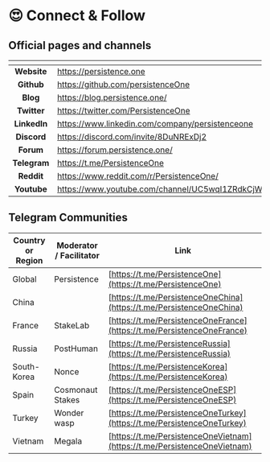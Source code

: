 # 😍 Connect & Follow

## Official pages and channels

<table data-view="cards"><thead><tr><th align="center"></th><th data-hidden data-card-target data-type="content-ref"></th></tr></thead><tbody><tr><td align="center"><strong>Website</strong></td><td><a href="https://persistence.one">https://persistence.one</a></td></tr><tr><td align="center"><strong>Github</strong></td><td><a href="https://github.com/persistenceOne">https://github.com/persistenceOne</a></td></tr><tr><td align="center"><strong>Blog</strong></td><td><a href="https://blog.persistence.one/">https://blog.persistence.one/</a></td></tr><tr><td align="center"><strong>Twitter</strong></td><td><a href="https://twitter.com/PersistenceOne">https://twitter.com/PersistenceOne</a></td></tr><tr><td align="center"><strong>LinkedIn</strong></td><td><a href="https://www.linkedin.com/company/persistenceone">https://www.linkedin.com/company/persistenceone</a></td></tr><tr><td align="center"><strong>Discord</strong></td><td><a href="https://discord.com/invite/8DuNRExDj2">https://discord.com/invite/8DuNRExDj2</a></td></tr><tr><td align="center"><strong>Forum</strong></td><td><a href="https://forum.persistence.one/">https://forum.persistence.one/</a></td></tr><tr><td align="center"><strong>Telegram</strong></td><td><a href="https://t.me/PersistenceOne">https://t.me/PersistenceOne</a></td></tr><tr><td align="center"><strong>Reddit</strong></td><td><a href="https://www.reddit.com/r/PersistenceOne/">https://www.reddit.com/r/PersistenceOne/</a></td></tr><tr><td align="center"><strong>Youtube</strong></td><td><a href="https://www.youtube.com/channel/UC5wqI1ZRdkCjWWVOCQdhxLQ">https://www.youtube.com/channel/UC5wqI1ZRdkCjWWVOCQdhxLQ</a></td></tr></tbody></table>

##

## Telegram Communities



| Country or Region | Moderator / Facilitator | Link                                                                     |
| ----------------- | ----------------------- | ------------------------------------------------------------------------ |
| Global            | Persistence             | [https://t.me/PersistenceOne](https://t.me/PersistenceOne)               |
| China             |                         | [https://t.me/PersistenceOneChina](https://t.me/PersistenceOneChina)     |
| France            | StakeLab                | [https://t.me/PersistenceOneFrance](https://t.me/PersistenceOneFrance)   |
| Russia            | PostHuman               | [https://t.me/PersistenceRussia](https://t.me/PersistenceRussia)         |
| South-Korea       | Nonce                   | [https://t.me/PersistenceKorea](https://t.me/PersistenceKorea)           |
| Spain             | Cosmonaut Stakes        | [https://t.me/PersistenceOneESP](https://t.me/PersistenceOneESP)         |
| Turkey            | Wonder wasp             | [https://t.me/PersistenceOneTurkey](https://t.me/PersistenceOneTurkey)   |
| Vietnam           | Megala                  | [https://t.me/PersistenceOneVietnam](https://t.me/PersistenceOneVietnam) |

